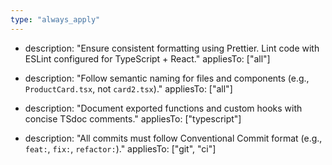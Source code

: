 ```yaml
---
type: "always_apply"
---
```


  - description: "Ensure consistent formatting using Prettier. Lint code with ESLint configured for TypeScript + React."
    appliesTo: ["all"]

  - description: "Follow semantic naming for files and components (e.g., `ProductCard.tsx`, not `card2.tsx`)."
    appliesTo: ["all"]

  - description: "Document exported functions and custom hooks with concise TSdoc comments."
    appliesTo: ["typescript"]

  - description: "All commits must follow Conventional Commit format (e.g., `feat:`, `fix:`, `refactor:`)."
    appliesTo: ["git", "ci"]
